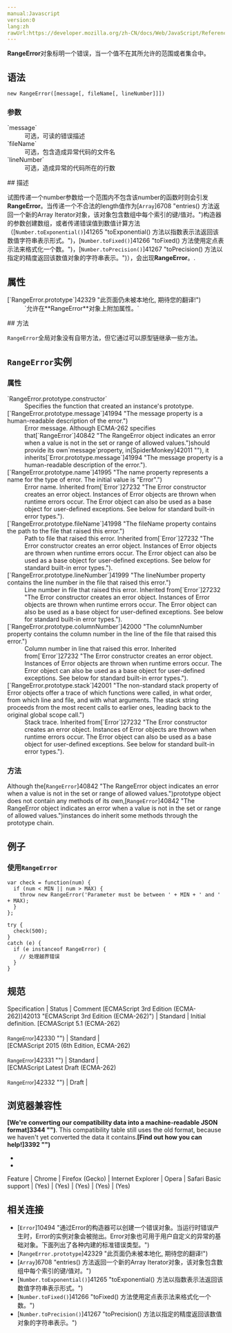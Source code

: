 ```yaml
---
manual:Javascript
version:0
lang:zh
rawUrl:https://developer.mozilla.org/zh-CN/docs/Web/JavaScript/Reference/Global_Objects/RangeError
---
```






**RangeError**对象标明一个错误，当一个值不在其所允许的范围或者集合中。


## 语法<a name="语法"></a>

```
new RangeError([message[, fileName[, lineNumber]]])
```

### 参数<a name="参数"></a>
<dl><dt id=''>`message`</dt><dd>可选，可读的错误描述</dd><dt id=''>`fileName`<i></i></dt><dd>可选，包含造成异常代码的文件名</dd><dt id=''>`lineNumber`<i></i></dt><dd>可选，造成异常的代码所在的行数</dd></dl>
## 描述<a name="描述"></a>


试图传递一个number参数给一个范围内不包含该number的函数时则会引发**RangeError**。当传递一个不合法的length值作为[`Array`]6708 "entries() 方法返回一个新的Array Iterator对象，该对象包含数组中每个索引的键/值对。")构造器的参数创建数组，或者传递错误值到数值计算方法（[`Number.toExponential()`]41265 "toExponential() 方法以指数表示法返回该数值字符串表示形式。")，[`Number.toFixed()`]41266 "toFixed() 方法使用定点表示法来格式化一个数。")，[`Number.toPrecision()`]41267 "toPrecision() 方法以指定的精度返回该数值对象的字符串表示。")），会出现**RangeError**。.


## 属性<a name="属性"></a>
<dl><dt id=''>[`RangeError.prototype`]42329 "此页面仍未被本地化, 期待您的翻译!")</dt><dd>`允许在**RangeError**对象上附加属性。`</dd></dl>
## 方法<a name="方法"></a>


`RangeError`全局对象没有自带方法，但它通过可以原型链继承一些方法。


## `RangeError`实例<a name="RangeError实例"></a>

### 属性<a name="属性_2"></a>
<dl><dt id=''>`RangeError.prototype.constructor`</dt><dd>Specifies the function that created an instance&#39;s prototype.</dd><dt id=''>[`RangeError.prototype.message`]41994 "The message property is a human-readable description of the error.")</dt><dd>Error message. Although ECMA-262 specifies that[`RangeError`]40842 "The RangeError object indicates an error when a value is not in the set or range of allowed values.")should provide its own`message`property, in[SpiderMonkey]42011 ""), it inherits[`Error.prototype.message`]41994 "The message property is a human-readable description of the error.").</dd><dt id=''>[`RangeError.prototype.name`]41995 "The name property represents a name for the type of error. The initial value is "Error".")</dt><dd>Error name. Inherited from[`Error`]27232 "The Error constructor creates an error object. Instances of Error objects are thrown when runtime errors occur. The Error object can also be used as a base object for user-defined exceptions. See below for standard built-in error types.").</dd><dt id=''>[`RangeError.prototype.fileName`]41998 "The fileName property contains the path to the file that raised this error.")</dt><dd>Path to file that raised this error. Inherited from[`Error`]27232 "The Error constructor creates an error object. Instances of Error objects are thrown when runtime errors occur. The Error object can also be used as a base object for user-defined exceptions. See below for standard built-in error types.").</dd><dt id=''>[`RangeError.prototype.lineNumber`]41999 "The lineNumber property contains the line number in the file that raised this error.")</dt><dd>Line number in file that raised this error. Inherited from[`Error`]27232 "The Error constructor creates an error object. Instances of Error objects are thrown when runtime errors occur. The Error object can also be used as a base object for user-defined exceptions. See below for standard built-in error types.").</dd><dt id=''>[`RangeError.prototype.columnNumber`]42000 "The columnNumber property contains the column number in the line of the file that raised this error.")</dt><dd>Column number in line that raised this error. Inherited from[`Error`]27232 "The Error constructor creates an error object. Instances of Error objects are thrown when runtime errors occur. The Error object can also be used as a base object for user-defined exceptions. See below for standard built-in error types.").</dd><dt id=''>[`RangeError.prototype.stack`]42001 "The non-standard stack property of Error objects offer a trace of which functions were called, in what order, from which line and file, and with what arguments. The stack string proceeds from the most recent calls to earlier ones, leading back to the original global scope call.")</dt><dd>Stack trace. Inherited from[`Error`]27232 "The Error constructor creates an error object. Instances of Error objects are thrown when runtime errors occur. The Error object can also be used as a base object for user-defined exceptions. See below for standard built-in error types.").</dd></dl>

### 方法<a name="方法_2"></a>


Although the[`RangeError`]40842 "The RangeError object indicates an error when a value is not in the set or range of allowed values.")prototype object does not contain any methods of its own,[`RangeError`]40842 "The RangeError object indicates an error when a value is not in the set or range of allowed values.")instances do inherit some methods through the prototype chain.



## 例子<a name="例子"></a>

### 使用`RangeError`<a name="使用RangeError"></a>

```
var check = function(num) {
  if (num < MIN || num > MAX) {
    throw new RangeError('Parameter must be between ' + MIN + ' and ' + MAX);
  }
};

try {
  check(500);
}
catch (e) {
  if (e instanceof RangeError) {
    // 处理越界错误
  }
}
```

## 规范<a name="规范"></a>

Specification | Status | Comment 
[ECMAScript 3rd Edition (ECMA-262)]42013 "ECMAScript 3rd Edition (ECMA-262)") | Standard | Initial definition. 
[ECMAScript 5.1 (ECMA-262)<br></br><small>RangeError</small>]42330 "") | Standard |  
[ECMAScript 2015 (6th Edition, ECMA-262)<br></br><small>RangeError</small>]42331 "") | Standard |  
[ECMAScript Latest Draft (ECMA-262)<br></br><small>RangeError</small>]42332 "") | Draft |  


## 浏览器兼容性<a name="浏览器兼容性"></a>


**[We&#39;re converting our compatibility data into a machine-readable JSON format]3344 "")**. This compatibility table still uses the old format, because we haven&#39;t yet converted the data it contains.**[Find out how you can help!]3392 "")**


* 
* 

Feature | Chrome | Firefox (Gecko) | Internet Explorer | Opera | Safari 
Basic support | (Yes) | (Yes) | (Yes) | (Yes) | (Yes) 





## 相关连接<a name="相关连接"></a>

* [`Error`]10494 "通过Error的构造器可以创建一个错误对象。当运行时错误产生时，Error的实例对象会被抛出。Error对象也可用于用户自定义的异常的基础对象。下面列出了各种内建的标准错误类型。")
* [`RangeError.prototype`]42329 "此页面仍未被本地化, 期待您的翻译!")
* [`Array`]6708 "entries() 方法返回一个新的Array Iterator对象，该对象包含数组中每个索引的键/值对。")
* [`Number.toExponential()`]41265 "toExponential() 方法以指数表示法返回该数值字符串表示形式。")
* [`Number.toFixed()`]41266 "toFixed() 方法使用定点表示法来格式化一个数。")
* [`Number.toPrecision()`]41267 "toPrecision() 方法以指定的精度返回该数值对象的字符串表示。")



